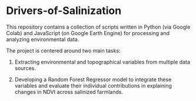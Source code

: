 # Drivers-of-Salinization
This repository contains a collection of scripts written in Python (via Google Colab) and JavaScript (on Google Earth Engine) for processing and analyzing environmental data.

The project is centered around two main tasks:

1) Extracting environmental and topographical variables from multiple data sources.

2) Developing a Random Forest Regressor model to integrate these variables and evaluate their individual contributions in explaining changes in NDVI across salinized farmlands.

